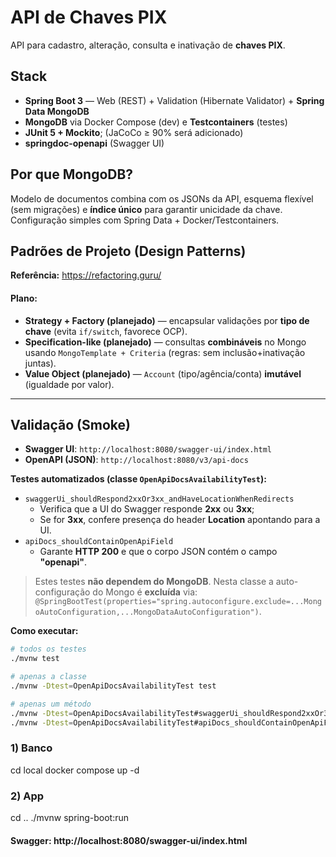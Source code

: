 # API de Chaves PIX

API para cadastro, alteração, consulta e inativação de **chaves PIX**.

## Stack
- **Spring Boot 3** — Web (REST) + Validation (Hibernate Validator) + **Spring Data MongoDB**
- **MongoDB** via Docker Compose (dev) e **Testcontainers** (testes)
- **JUnit 5 + Mockito**; (JaCoCo ≥ 90% será adicionado)
- **springdoc-openapi** (Swagger UI)

## Por que MongoDB?
Modelo de documentos combina com os JSONs da API, esquema flexível (sem migrações) e **índice único** para garantir unicidade da chave. Configuração simples com Spring Data + Docker/Testcontainers.

## Padrões de Projeto (Design Patterns)

**Referência:** https://refactoring.guru/

#### Plano:
- **Strategy + Factory (planejado)** — encapsular validações por **tipo de chave** (evita `if/switch`, favorece OCP).
- **Specification-like (planejado)** — consultas **combináveis** no Mongo usando `MongoTemplate + Criteria` (regras: sem inclusão+inativação juntas).
- **Value Object (planejado)** — `Account` (tipo/agência/conta) **imutável** (igualdade por valor).
________________________________________________________________________________________________________________________

## Validação (Smoke)

- **Swagger UI**: `http://localhost:8080/swagger-ui/index.html`
- **OpenAPI (JSON)**: `http://localhost:8080/v3/api-docs`

**Testes automatizados (classe `OpenApiDocsAvailabilityTest`):**
- `swaggerUi_shouldRespond2xxOr3xx_andHaveLocationWhenRedirects`
    - Verifica que a UI do Swagger responde **2xx** ou **3xx**;
    - Se for **3xx**, confere presença do header **Location** apontando para a UI.
- `apiDocs_shouldContainOpenApiField`
    - Garante **HTTP 200** e que o corpo JSON contém o campo **"openapi"**.

> Estes testes **não dependem do MongoDB**. Nesta classe a auto-configuração do Mongo é **excluída** via:
> `@SpringBootTest(properties="spring.autoconfigure.exclude=...MongoAutoConfiguration,...MongoDataAutoConfiguration")`.

**Como executar:**
```bash
# todos os testes
./mvnw test

# apenas a classe
./mvnw -Dtest=OpenApiDocsAvailabilityTest test

# apenas um método
./mvnw -Dtest=OpenApiDocsAvailabilityTest#swaggerUi_shouldRespond2xxOr3xx_andHaveLocationWhenRedirects test
./mvnw -Dtest=OpenApiDocsAvailabilityTest#apiDocs_shouldContainOpenApiField test
```

### 1) Banco
cd local
docker compose up -d

### 2) App
cd ..
./mvnw spring-boot:run
#### Swagger: http://localhost:8080/swagger-ui/index.html
